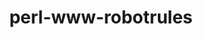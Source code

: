 ---
title: "perl-www-robotrules"
layout: cache
categories: [package, develop]
meta: {"versions": ["6.02"], "compilers": ["gcc@=11.1.0", "gcc@=11.4.0"], "oss": ["ubuntu20.04", "ubuntu22.04"], "platforms": ["linux"], "targets": ["x86_64_v3"], "stacks": ["data-vis-sdk", "e4s", "hep", "root"], "num_specs": 6, "num_specs_by_stack": {"root": 6, "data-vis-sdk": 3, "hep": 3, "e4s": 3}}
spec_details: [{"hash": "pkvyj2zosmguqupl5bewe2iuruk3e75n", "compiler": "gcc@=11.1.0", "versions": ["6.02"], "os": "ubuntu20.04", "platform": "linux", "target": "x86_64_v3", "variants": ["build_system=perl"], "stacks": ["root", "data-vis-sdk"], "size": "-", "tarball": "https://binaries.spack.io/develop/build_cache/linux-ubuntu20.04-x86_64_v3/gcc-11.1.0/perl-www-robotrules-6.02/linux-ubuntu20.04-x86_64_v3-gcc-11.1.0-perl-www-robotrules-6.02-pkvyj2zosmguqupl5bewe2iuruk3e75n.spack"}, {"hash": "hjedx4ev2adj5zvjliqv2kanfsa45o46", "compiler": "gcc@=11.1.0", "versions": ["6.02"], "os": "ubuntu20.04", "platform": "linux", "target": "x86_64_v3", "variants": ["build_system=perl"], "stacks": ["root", "data-vis-sdk"], "size": "-", "tarball": "https://binaries.spack.io/develop/build_cache/linux-ubuntu20.04-x86_64_v3/gcc-11.1.0/perl-www-robotrules-6.02/linux-ubuntu20.04-x86_64_v3-gcc-11.1.0-perl-www-robotrules-6.02-hjedx4ev2adj5zvjliqv2kanfsa45o46.spack"}, {"hash": "sojtcsfkghaga73sexmsbca4lstox6hm", "compiler": "gcc@=11.1.0", "versions": ["6.02"], "os": "ubuntu20.04", "platform": "linux", "target": "x86_64_v3", "variants": ["build_system=perl"], "stacks": ["root", "data-vis-sdk"], "size": "-", "tarball": "https://binaries.spack.io/develop/build_cache/linux-ubuntu20.04-x86_64_v3/gcc-11.1.0/perl-www-robotrules-6.02/linux-ubuntu20.04-x86_64_v3-gcc-11.1.0-perl-www-robotrules-6.02-sojtcsfkghaga73sexmsbca4lstox6hm.spack"}, {"hash": "lta2vjqholhrv2lpalrl2jboxjm24zm5", "compiler": "gcc@=11.4.0", "versions": ["6.02"], "os": "ubuntu22.04", "platform": "linux", "target": "x86_64_v3", "variants": ["build_system=perl"], "stacks": ["hep", "root", "e4s"], "size": "-", "tarball": "https://binaries.spack.io/develop/build_cache/linux-ubuntu22.04-x86_64_v3/gcc-11.4.0/perl-www-robotrules-6.02/linux-ubuntu22.04-x86_64_v3-gcc-11.4.0-perl-www-robotrules-6.02-lta2vjqholhrv2lpalrl2jboxjm24zm5.spack"}, {"hash": "qlikzuxl3qak5nhvn74wplzhypqhiz6f", "compiler": "gcc@=11.4.0", "versions": ["6.02"], "os": "ubuntu22.04", "platform": "linux", "target": "x86_64_v3", "variants": ["build_system=perl"], "stacks": ["hep", "root", "e4s"], "size": "-", "tarball": "https://binaries.spack.io/develop/build_cache/linux-ubuntu22.04-x86_64_v3/gcc-11.4.0/perl-www-robotrules-6.02/linux-ubuntu22.04-x86_64_v3-gcc-11.4.0-perl-www-robotrules-6.02-qlikzuxl3qak5nhvn74wplzhypqhiz6f.spack"}, {"hash": "2ymcsgem7chjwf6zqljznic25tm3znrf", "compiler": "gcc@=11.4.0", "versions": ["6.02"], "os": "ubuntu22.04", "platform": "linux", "target": "x86_64_v3", "variants": ["build_system=perl"], "stacks": ["hep", "root", "e4s"], "size": "-", "tarball": "https://binaries.spack.io/develop/build_cache/linux-ubuntu22.04-x86_64_v3/gcc-11.4.0/perl-www-robotrules-6.02/linux-ubuntu22.04-x86_64_v3-gcc-11.4.0-perl-www-robotrules-6.02-2ymcsgem7chjwf6zqljznic25tm3znrf.spack"}]
---